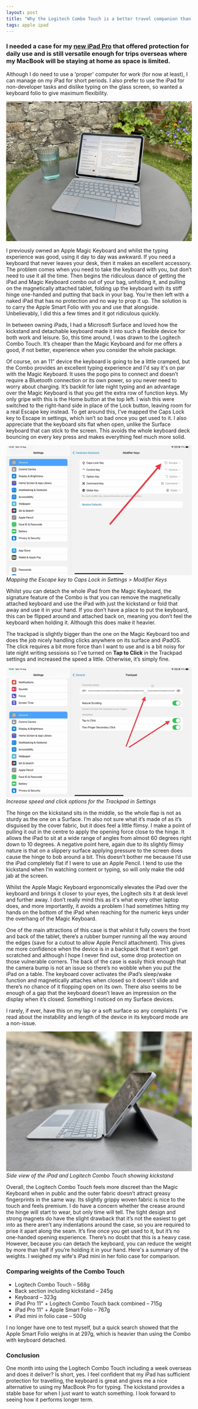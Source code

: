 ```yaml
---
layout: post
title: "Why the Logitech Combo Touch is a better travel companion than the Apple Magic Keyboard"
tags: apple ipad
---
```

### I needed a case for my [new iPad Pro](https://www.antcooper.com/buying-an-m1-ipad-pro-in-2023/) that offered protection for daily use and is still versatile enough for trips overseas where my MacBook will be staying at home as space is limited.

Although I do need to use a 'proper' computer for work (for now at least), I can manage on my iPad for short periods. I also prefer to use the iPad for non-developer tasks and dislike typing on the glass screen, so wanted a keyboard folio to give maximum flexibility.
<!-- more -->

![iPad in Logitech Combo Touch case on an outdoor table](/uploads/2024/ipad-on-an-outdoor-table.jpg)

I previously owned an Apple Magic Keyboard and whilst the typing experience was good, using it day to day was awkward. If you need a keyboard that never leaves your desk, then it makes an excellent accessory. The problem comes when you need to take the keyboard with you, but don’t need to use it all the time. Then begins the ridiculous dance of getting the iPad and Magic Keyboard combo out of your bag, unfolding it, and pulling on the magnetically attached tablet, folding up the keyboard with its stiff hinge one-handed and putting that back in your bag. You’re then left with a naked iPad that has no protection and no way to prop it up. The solution is to carry the Apple Smart Folio with you and use that alongside. Unbelievably, I did this a few times and it got ridiculous quickly.

In between owning iPads, I had a Microsoft Surface and loved how the kickstand and detachable keyboard made it into such a flexible device for both work and leisure. So, this time around, I was drawn to the Logitech Combo Touch. It’s cheaper than the Magic Keyboard and for me offers a good, if not better, experience when you consider the whole package.

Of course, on an 11” device the keyboard is going to be a little cramped, but the Combo provides an excellent typing experience and I'd say it's on par with the Magic Keyboard. It uses the pogo pins to connect and doesn’t require a Bluetooth connection or its own power, so you never need to worry about charging. It’s backlit for late night typing and an advantage over the Magic Keyboard is that you get the extra row of function keys. My only gripe with this is the Home button at the top left. I wish this were switched to the right-hand side in place of the Lock button, leaving room for a real Escape key instead. To get around this, I’ve mapped the Caps Lock key to Escape in settings, which isn’t so bad once you get used to it. I also appreciate that the keyboard sits flat when open, unlike the Surface keyboard that can stick to the screen. This avoids the whole keyboard deck bouncing on every key press and makes everything feel much more solid.

![Mapping the Escape key to Caps Lock in iPadOS Settings](/uploads/2024/escape-key-mapping.jpg)
*Mapping the Escape key to Caps Lock in Settings > Modifier Keys*

Whilst you can detach the whole iPad from the Magic Keyboard, the signature feature of the Combo is that you can remove the magnetically attached keyboard and use the iPad with just the kickstand or fold that away and use it in your hand. If you don’t have a place to put the keyboard, this can be flipped around and attached back on, meaning you don’t feel the keyboard when holding it. Although this does make it heavier.

The trackpad is slightly bigger than the one on the Magic Keyboard too and does the job nicely handling clicks anywhere on its surface and iPadOS. The click requires a bit more force than I want to use and is a bit noisy for late night writing sessions so I’ve turned on **Tap to Click** in the Trackpad settings and increased the speed a little. Otherwise, it’s simply fine.

![iPadOS Trackpad Settings](/uploads/2024/trackpad-settings.jpg)
*Increase speed and click options for the Trackpad in Settings*

The hinge on the kickstand sits in the middle, so the whole flap is not as sturdy as the one on a Surface. I’m also not sure what it’s made of as it’s disguised by the cover fabric, but it does feel a little flimsy. I make a point of pulling it out in the centre to apply the opening force close to the hinge. It allows the iPad to sit at a wide range of angles from almost 60 degrees right down to 10 degrees. A negative point here, again due to its slightly flimsy nature is that on a slippery surface applying pressure to the screen does cause the hinge to bob around a bit. This doesn’t bother me because I’d use the iPad completely flat if I were to use an Apple Pencil. I tend to use the kickstand when I’m watching content or typing, so will only make the odd jab at the screen.

Whilst the Apple Magic Keyboard ergonomically elevates the iPad over the keyboard and brings it closer to your eyes, the Logitech sits it at desk level and further away. I don’t really mind this as it's what every other laptop does, and more importantly, it avoids a problem I had sometimes hitting my hands on the bottom of the iPad when reaching for the numeric keys under the overhang of the Magic Keyboard.

One of the main attractions of this case is that whilst it fully covers the front and back of the tablet, there’s a rubber bumper running all the way around the edges (save for a cutout to allow Apple Pencil attachment). This gives me more confidence when the device is in a backpack that it won’t get scratched and although I hope I never find out, some drop protection on those vulnerable corners. The back of the case is easily thick enough that the camera bump is not an issue so there’s no wobble when you put the iPad on a table. The keyboard cover activates the iPad’s sleep/wake function and magnetically attaches when closed so it doesn't slide and there’s no chance of it flopping open on its own. There also seems to be enough of a gap that the keyboard doesn’t leave an impression on the display when it’s closed. Something I noticed on my Surface devices.

I rarely, if ever, have this on my lap or a soft surface so any complaints I've read about the instability and length of the device in its keyboard mode are a non-issue.

![Side view of the iPad and Logitech Combo Touch showing kickstand](/uploads/2024/ipad-side-view.jpg)
*Side view of the iPad and Logitech Combo Touch showing kickstand*

Overall, the Logitech Combo Touch feels more discreet than the Magic Keyboard when in public and the outer fabric doesn’t attract greasy fingerprints in the same way. Its slightly grippy woven fabric is nice to the touch and feels premium. I do have a concern whether the crease around the hinge will start to wear, but only time will tell. The tight design and strong magnets do have the slight drawback that it’s not the easiest to get into as there aren’t any indentations around the case, so you are required to prise it apart along the seam. It’s fine once you get used to it, but it’s no one-handed opening experience.
There’s no doubt that this is a heavy case. However, because you can detach the keyboard, you can reduce the weight by more than half if you’re holding it in your hand. Here's a summary of the weights. I weighed my wife's iPad mini in her folio case for comparison.

### Comparing weights of the Combo Touch
* Logitech Combo Touch – 568g
* Back section including kickstand – 245g
* Keyboard – 323g
* iPad Pro 11" + Logitech Combo Touch back combined – 715g
* iPad Pro 11" + Apple Smart Folio – 767g
* iPad mini in folio case – 500g

I no longer have one to test myself, but a quick search showed that the Apple Smart Folio weighs in at 297g, which is heavier than using the Combo with keyboard detached.

### Conclusion
One month into using the Logitech Combo Touch including a week overseas and does it deliver? Is short, yes. I feel confident that my iPad has sufficient protection for travelling, the keyboard is great and gives me a nice alternative to using my MacBook Pro for typing. The kickstand provides a stable base for when I just want to watch something. I look forward to seeing how it performs longer term.